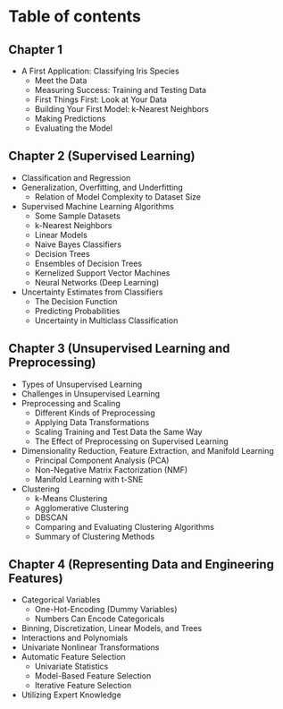# Table of contents
## Chapter 1
- A First Application: Classifying Iris Species
	- Meet the Data
	- Measuring Success: Training and Testing Data
	- First Things First: Look at Your Data 
	- Building Your First Model: k-Nearest Neighbors 
	- Making Predictions 
	- Evaluating the Model
	
## Chapter 2 (Supervised Learning)
- Classification and Regression
- Generalization, Overfitting, and Underfitting 
	- Relation of Model Complexity to Dataset Size
- Supervised Machine Learning Algorithms
	- Some Sample Datasets
	- k-Nearest Neighbors
	- Linear Models
	- Naive Bayes Classifiers
	- Decision Trees
	- Ensembles of Decision Trees
	- Kernelized Support Vector Machines
	- Neural Networks (Deep Learning)
- Uncertainty Estimates from Classifiers
	- The Decision Function
	- Predicting Probabilities
	- Uncertainty in Multiclass Classification

## Chapter 3 (Unsupervised Learning and Preprocessing)
- Types of Unsupervised Learning 
- Challenges in Unsupervised Learning 
- Preprocessing and Scaling 
	- Different Kinds of Preprocessing 
	- Applying Data Transformations 
	- Scaling Training and Test Data the Same Way 
	- The Effect of Preprocessing on Supervised Learning 
- Dimensionality Reduction, Feature Extraction, and Manifold Learning 
	- Principal Component Analysis (PCA) 
	- Non-Negative Matrix Factorization (NMF) 
	- Manifold Learning with t-SNE 
- Clustering 
	- k-Means Clustering
	- Agglomerative Clustering
	- DBSCAN 
	- Comparing and Evaluating Clustering Algorithms 
	- Summary of Clustering Methods

## Chapter 4 (Representing Data and Engineering Features)
- Categorical Variables
	- One-Hot-Encoding (Dummy Variables)
	- Numbers Can Encode Categoricals
- Binning, Discretization, Linear Models, and Trees
- Interactions and Polynomials
- Univariate Nonlinear Transformations 
- Automatic Feature Selection 
	- Univariate Statistics 
	- Model-Based Feature Selection 
	- Iterative Feature Selection 
- Utilizing Expert Knowledge